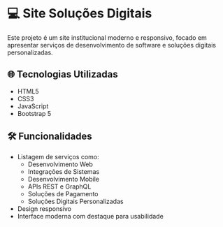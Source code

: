 # 💻 Site Soluções Digitais

Este projeto é um site institucional moderno e responsivo, focado em apresentar serviços de desenvolvimento de software e soluções digitais personalizadas.

## 🌐 Tecnologias Utilizadas

- HTML5  
- CSS3  
- JavaScript  
- Bootstrap 5  

## 🛠 Funcionalidades

- Listagem de serviços como:
  - Desenvolvimento Web  
  - Integrações de Sistemas  
  - Desenvolvimento Mobile  
  - APIs REST e GraphQL  
  - Soluções de Pagamento  
  - Soluções Digitais Personalizadas  
- Design responsivo  
- Interface moderna com destaque para usabilidade  
